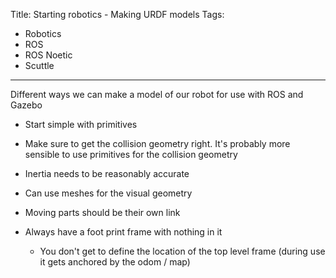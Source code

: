 Title: Starting robotics - Making URDF models
Tags:

- Robotics
- ROS
- ROS Noetic
- Scuttle

---

Different ways we can make a model of our robot for use with ROS and Gazebo

* Start simple with primitives

* Make sure to get the collision geometry right. It's probably more sensible to use primitives
  for the collision geometry
* Inertia needs to be reasonably accurate
* Can use meshes for the visual geometry

* Moving parts should be their own link

* Always have a foot print frame with nothing in it
  * You don't get to define the location of the top level frame (during use it gets anchored by the odom / map)

